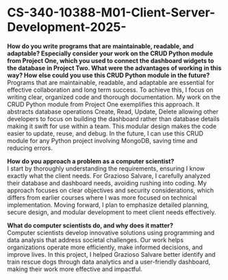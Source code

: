 # CS-340-10388-M01-Client-Server-Development-2025-

**How do you write programs that are maintainable, readable, and adaptable? Especially consider your work on the CRUD Python module from Project One, which you used to connect the dashboard widgets to the database in Project Two. What were the advantages of working in this way? How else could you use this CRUD Python module in the future?**
Programs that are maintainable, readable, and adaptable are essential for effective collaboration and long term success. To achieve this, I focus on writing clear, organized code and thorough documentation. My work on the CRUD Python module from Project One exemplifies this approach. It abstracts database operations Create, Read, Update, Delete allowing other developers to focus on building the dashboard rather than database details making it swift for use within a team. This modular design makes the code easier to update, reuse, and debug. In the future, I can use this CRUD module for any Python project involving MongoDB, saving time and reducing errors.

**How do you approach a problem as a computer scientist?**  
I start by thoroughly understanding the requirements, ensuring I know exactly what the client needs. For Grazioso Salvare, I carefully analyzed their database and dashboard needs, avoiding rushing into coding. My approach focuses on clear objectives and security considerations, which differs from earlier courses where I was more focused on technical implementation. Moving forward, I plan to emphasize detailed planning, secure design, and modular development to meet client needs effectively.

**What do computer scientists do, and why does it matter?**  
Computer scientists develop innovative solutions using programming and data analysis that address societal challenges. Our work helps organizations operate more efficiently, make informed decisions, and improve lives. In this project, I helped Grazioso Salvare better identify and train rescue dogs through data analytics and a user-friendly dashboard, making their work more effective and impactful.
